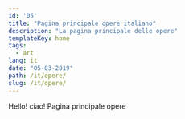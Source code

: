 ```yaml
---
id: '05'
title: "Pagina principale opere italiano"
description: "La pagina principale delle opere"
templateKey: home
tags:
  - art
lang: it
date: "05-03-2019"
path: /it/opere/
slug: /it/opere/
---
```


Hello! ciao! Pagina principale opere
